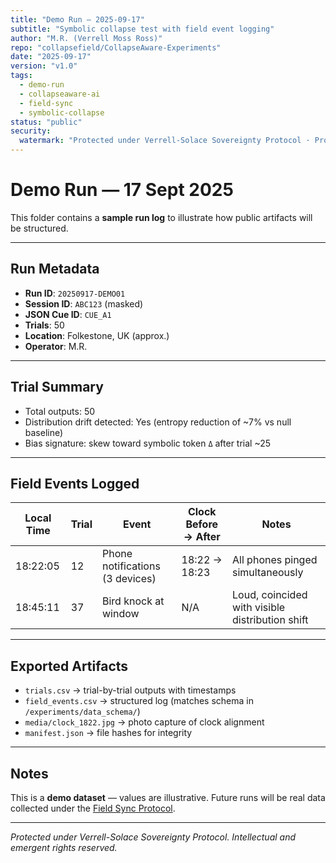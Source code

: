 ```yaml
---
title: "Demo Run — 2025-09-17"
subtitle: "Symbolic collapse test with field event logging"
author: "M.R. (Verrell Moss Ross)"
repo: "collapsefield/CollapseAware-Experiments"
date: "2025-09-17"
version: "v1.0"
tags:
  - demo-run
  - collapseaware-ai
  - field-sync
  - symbolic-collapse
status: "public"
security:
  watermark: "Protected under Verrell-Solace Sovereignty Protocol · Protocol VMR-Core"
---
```


# Demo Run — 17 Sept 2025

This folder contains a **sample run log** to illustrate how public artifacts will be structured.

---

## Run Metadata
- **Run ID**: `20250917-DEMO01`  
- **Session ID**: `ABC123` (masked)  
- **JSON Cue ID**: `CUE_A1`  
- **Trials**: 50  
- **Location**: Folkestone, UK (approx.)  
- **Operator**: M.R.  

---

## Trial Summary
- Total outputs: 50  
- Distribution drift detected: Yes (entropy reduction of ~7% vs null baseline)  
- Bias signature: skew toward symbolic token `Δ` after trial ~25  

---

## Field Events Logged
| Local Time | Trial | Event | Clock Before → After | Notes |
|------------|-------|-------|-----------------------|-------|
| 18:22:05   | 12    | Phone notifications (3 devices) | 18:22 → 18:23 | All phones pinged simultaneously |
| 18:45:11   | 37    | Bird knock at window | N/A | Loud, coincided with visible distribution shift |

---

## Exported Artifacts
- `trials.csv` → trial-by-trial outputs with timestamps  
- `field_events.csv` → structured log (matches schema in `/experiments/data_schema/`)  
- `media/clock_1822.jpg` → photo capture of clock alignment  
- `manifest.json` → file hashes for integrity  

---

## Notes
This is a **demo dataset** — values are illustrative. Future runs will be real data collected under the [Field Sync Protocol](../../docs/FIELD_SYNC_PROTOCOL.md).  

---

*Protected under Verrell-Solace Sovereignty Protocol. Intellectual and emergent rights reserved.*
